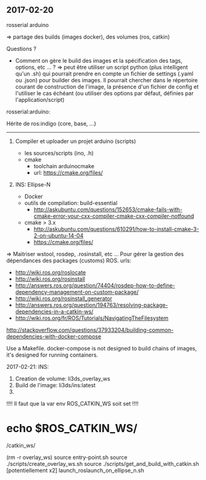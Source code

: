 2017-02-20
----------

rosserial
arduino

=> partage des builds (images docker), des volumes (ros, catkin)

Questions ?
- Comment on gère le build des images et la spécification des tags, options, etc ... ?
=> peut être utiliser un script python (plus intelligent qu'un .sh) qui pourrait prendre en compte
un fichier de settings (.yaml ou .json) pour builder des images.
Il pourrait chercher dans le répertoire courant de construction de l'image, la présence d'un fichier de config
et l'utiliser le cas échéant (ou utiliser des options par défaut, définies par l'application/script)


rosserial:arduino:

Hérite de ros:indigo (core, base, ...)

---------------------------------------------------------------------------

1. Compiler et uploader un projet arduino (scripts)
	- les sources/scripts (ino, .h)
	- cmake
		- toolchain arduinocmake
		- url: https://cmake.org/files/

2. INS: Ellipse-N
	- Docker
	- outils de compilation: build-essential
		- http://askubuntu.com/questions/152653/cmake-fails-with-cmake-error-your-cxx-compiler-cmake-cxx-compiler-notfound
	- cmake > 3.x
		- http://askubuntu.com/questions/610291/how-to-install-cmake-3-2-on-ubuntu-14-04
		- https://cmake.org/files/

=> Maitriser wstool, rosdep, .rosinstall, etc ...
Pour gérer la gestion des dépendances des packages (customs) ROS.
urls:
- http://wiki.ros.org/roslocate
- http://wiki.ros.org/rosinstall
- http://answers.ros.org/question/74404/rosdep-how-to-define-dependency-management-on-custom-package/
- http://wiki.ros.org/rosinstall_generator
- http://answers.ros.org/question/194763/resolving-package-dependencies-in-a-catkin-ws/
- http://wiki.ros.org/fr/ROS/Tutorials/NavigatingTheFilesystem


http://stackoverflow.com/questions/37933204/building-common-dependencies-with-docker-compose

Use a Makefile. docker-compose is not designed to build chains of images, it's designed for running containers.


2017-02-21:
INS:
1. Creation de volume: li3ds_overlay_ws
2. Build de l'image: li3ds/ins:latest
3. 

!!!! Il faut que la var env ROS_CATKIN_WS soit set !!!!
# echo $ROS_CATKIN_WS/
/catkin_ws/

(rm -r overlay_ws)
source entry-point.sh
source ./scripts/create_overlay_ws.sh
source ./scripts/get_and_build_with_catkin.sh [potentiellement x2]
launch_roslaunch_on_ellipse_n.sh